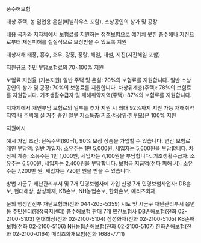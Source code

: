 풍수해보험

대상
주택, 농·임업용 온실(비닐하우스 포함), 소상공인의 상가 및 공장

내용
국가와 지자체에서 보험료를 지원하는 정책보험으로 예기치 못한 풍수해나 지진으로부터 재산피해를 실질적으로 보상받을 수 있도록 지원

대상재해
태풍, 홍수, 호우, 강풍, 풍랑, 해일, 대설, 지진(지진해일 포함)

지원규모
주민 부담보험료의 70~100% 지원

보험료 지원율 (기본지원)
일반 주택 및 온실: 70%의 보험료를 지원합니다.
일반 소상공인의 상가 및 공장: 70%의 보험료를 지원합니다.
차상위계층(주택): 78%의 보험료를 지원합니다.
기초생활수급자 및 재해취약지역(주택): 87%의 보험료를 지원합니다.

지자체에서 개인부담 보험료의 일부를 추가 지원 시 최대 92%까지 지원 가능
재해취약지역 내 주택에 실 거주 중인 일부 저소득층(기초·차상위·한부모)은 100% 지원

지원예시

예시 가입 조건: 단독주택(80㎡), 90% 보장 상품을 가입할 수 있습니다.
연간 보험료 개인 부담액:
일반 가입자: 소유주는 1만 5,000원, 세입자는 5,600원을 부담합니다.
차상위 계층: 소유주는 1만 1,000원, 세입자는 4,100원을 부담합니다.
기초생활수급자: 소유주는 6,500원, 세입자는 2,400원을 부담합니다.
보험금 지급액(전파 피해 시): 소유주는 7,200만 원, 세입자는 720만 원을 받을 수 있습니다.

방법
시군구 재난관리부서 및 7개 민영보험사에 가입 신청
7개 민영보험사업자: DB손보, 현대해상, 삼성화재, KB손보, NH농협손보, 한화손보, 메리츠화재

문의
행정안전부 재난보험과(전화 044-205-5359)
시도 및 시군구 재난관리부서
읍면동 주민센터(행정복지센터)
풍수해보험 판매 7개 민간보험사
DB손해보험(전화 02-2100-5103)
현대해상(전화 02-2100-5104)
삼성화재(전화 02-2100-5105)
KB손해보험(전화 02-2100-5106)
NH농협손해보험(전화 02-2100-5107)
한화손해보험(전화 02-2100-0164)
메리츠화재보험(전화 1688-7711)

